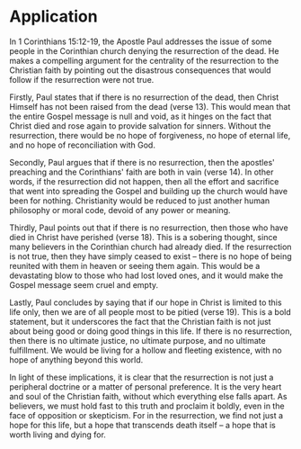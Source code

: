 # Application

In 1 Corinthians 15:12-19, the Apostle Paul addresses the issue of some people in the Corinthian church denying the resurrection of the dead. He makes a compelling argument for the centrality of the resurrection to the Christian faith by pointing out the disastrous consequences that would follow if the resurrection were not true.

Firstly, Paul states that if there is no resurrection of the dead, then Christ Himself has not been raised from the dead (verse 13). This would mean that the entire Gospel message is null and void, as it hinges on the fact that Christ died and rose again to provide salvation for sinners. Without the resurrection, there would be no hope of forgiveness, no hope of eternal life, and no hope of reconciliation with God.

Secondly, Paul argues that if there is no resurrection, then the apostles' preaching and the Corinthians' faith are both in vain (verse 14). In other words, if the resurrection did not happen, then all the effort and sacrifice that went into spreading the Gospel and building up the church would have been for nothing. Christianity would be reduced to just another human philosophy or moral code, devoid of any power or meaning.

Thirdly, Paul points out that if there is no resurrection, then those who have died in Christ have perished (verse 18). This is a sobering thought, since many believers in the Corinthian church had already died. If the resurrection is not true, then they have simply ceased to exist – there is no hope of being reunited with them in heaven or seeing them again. This would be a devastating blow to those who had lost loved ones, and it would make the Gospel message seem cruel and empty.

Lastly, Paul concludes by saying that if our hope in Christ is limited to this life only, then we are of all people most to be pitied (verse 19). This is a bold statement, but it underscores the fact that the Christian faith is not just about being good or doing good things in this life. If there is no resurrection, then there is no ultimate justice, no ultimate purpose, and no ultimate fulfillment. We would be living for a hollow and fleeting existence, with no hope of anything beyond this world.

In light of these implications, it is clear that the resurrection is not just a peripheral doctrine or a matter of personal preference. It is the very heart and soul of the Christian faith, without which everything else falls apart. As believers, we must hold fast to this truth and proclaim it boldly, even in the face of opposition or skepticism. For in the resurrection, we find not just a hope for this life, but a hope that transcends death itself – a hope that is worth living and dying for.

